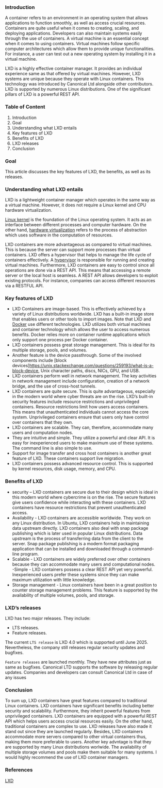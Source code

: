 ### Introduction
A container refers to an environment in an operating system that allows applications to function smoothly, as well as access crucial resources. Containers are quite useful when it comes to creating, scaling, and deploying applications. Developers can also maintain systems easily through the use of containers. A virtual machine is an essential concept when it comes to using containers. Virtual machines follow specific computer architectures which allow them to provide unique functionalities. For instance, a user can test out a new operating system by installing it in a virtual machine.

LXD is a highly effective container manager. It provides an individual experience same as that offered by virtual machines. However, LXD systems are unique because they operate with Linux containers. This technology was introduced by Canonical Ltd alongside other contributors. LXD is supported by numerous Linux distributions. One of the significant pillars of LXD is a powerful REST API. 

### Table of Content
1. Introduction
2. Goal
3. Understanding what LXD entails
4. Key features of LXD
5. Benefits of LXD
6. LXD releases
7. Conclusion

### Goal
This article discusses the key features of LXD, the benefits, as well as its releases. 

### Understanding what LXD entails
LXD is a lightweight container manager which operates in the same way as a virtual machine. However, it does not require a Linux kernel and CPU hardware virtualization.

[Linux kernel](https://www.kernel.org/) is the foundation of the Linux operating system. It acts as an interface between different processes and computer hardware. On the other hand, [hardware virtualization](https://searchservervirtualization.techtarget.com/definition/hardware-virtualization) refers to the process of abstraction which uses software in the computation of resources.

LXD containers are more advantageous as compared to virtual machines. This is because the server can support more processes than virtual containers. LXD offers a hypervisor that helps to manage the life cycle of containers effectively. A [hypervisor](https://www.vmware.com/topics/glossary/content/hypervisor#:~:text=A%20hypervisor%2C%20also%20known%20as,such%20as%20memory%20and%20processing.) is responsible for running and creating virtual machines. Furthermore, LXD containers are easy to control since all operations are done via a REST API. This means that accessing a remote server or the local host is seamless. A REST API allows developers to exploit existing protocols. For instance, companies can access different resources via a RESTFUL API.

### Key features of LXD
- LXD Containers are image-based. This is effectively achieved by a variety of Linux distributions worldwide. LXD has a built-in image store that enables users or other tools to import images. Note that LXD and [Docker](https://www.docker.com/) use different technologies. LXD utilizes both virtual machines and container technology which allows the user to access numerous benefits. Docker relies more on container runtime applications which only support one process per Docker container.
- LXD containers possess great storage management. This is ideal for its multiple storage, pools, and volumes. 
- Another feature is the device passthrough. Some of the involved components include [block devices]https://unix.stackexchange.com/questions/259193/what-is-a-block-device, Unix character paths, discs, NICs, GPU, and USB. 
- LXD containers perform well in network management. The key activities in network management include configuration, creation of a network bridge, and the use of cross-host tunnels.
- LXD containers are quite secure. This is quite advantageous, especially in the modern world where cyber threats are on the rise. LXD’s built-in security features include resource restrictions and unprivileged containers. Resource restrictions limit how users access containers. This means that unauthenticated individuals cannot access the core system. Unprivileged containers ensure that users only have control over containers that they own. 
- LXD containers are scalable. They can, therefore, accommodate many users and computation nodes. 
- They are intuitive and simple. They utilize a powerful and clear API. It is easy for inexperienced users to make maximum use of these systems. The command line is also simple to use.
- Support for image transfer and cross host containers is another great feature of LXD. These containers support live migration. 
- LXD containers possess advanced resource control. This is supported by kernel resources, disk usage, memory, and CPU.     

### Benefits of LXD
- security – LXD containers are secure due to their design which is ideal in this modern world where cybercrime is on the rise. The secure features give users confidence while interacting with these containers. LXD containers have resource restrictions that prevent unauthenticated access.
- Availability - LXD containers are accessible worldwide. They work on any Linux distribution. In Ubuntu, LXD containers help in maintaining data upstream directly. LXD containers also deal with snap package publishing which is later used in popular Linux distributions. Data upstream is the process of transferring data from the client to the server. Snap package publishing is a modern format packaging application that can be installed and downloaded through a command-line program. 
- Scalable - LXD containers are widely preferred over other containers because they can accommodate many users and computational nodes.
-Simple - LXD containers possess a clear REST API yet very powerful. Inexperienced users prefer these systems since they can make maximum utilization with little knowledge.  
- Storage management - Linux containers have been in a great position to counter storage management problems. This feature is supported by the availability of multiple volumes, pools, and storage.

### LXD’s releases
LXD has two major releases. They include:
-  LTS releases. 
- Feature releases. 

The current `LTS release` is LXD 4.0 which is supported until June 2025. Nevertheless, the company still releases regular security updates and bugfixes. 

`Feature releases` are launched monthly. They have new attributes just as same as bugfixes. Canonical LTD supports the software by releasing regular updates. Companies and developers can consult Canonical Ltd in case of any issues

### Conclusion
To sum up, LXD containers have great features compared to traditional Linux containers. LXD containers have significant benefits including better security and scalability. Furthermore, they inherit powerful features from unprivileged containers. LXD containers are equipped with a powerful REST API which helps users access crucial resources easily. On the other hand, traditional containers are complex to use. LXD releases have also made it stand out since they are launched regularly. Besides, LXD containers accommodate more servers compared to other virtual containers thus, making them more preferable to users. Another key advntage is that they are supported by many Linux distributions worlwide. The availability of multiple storage volumes and pools make them suitable for many systems. I would highly recommend the use of LXD container managers.

### References
[LXD](https://ubuntu.com/server/docs/containers-lxd)



